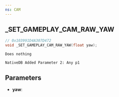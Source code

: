 ```yaml
---
ns: CAM
---
```

## _SET_GAMEPLAY_CAM_RAW_YAW

```c
// 0x103991D4A307D472
void _SET_GAMEPLAY_CAM_RAW_YAW(float yaw);
```

```
Does nothing  
```

```
NativeDB Added Parameter 2: Any p1
```

## Parameters
* **yaw**: 

